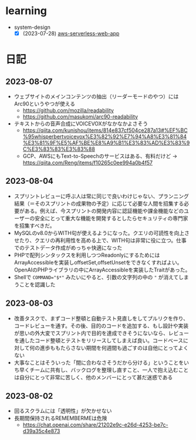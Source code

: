 # learning

- system-design
  - [x] (2023-07-28) [aws-serverless-web-app](system-design/aws-serverless-web-app)

# 日記

## 2023-08-07

- ウェブサイトのメインコンテンツの抽出（リーダーモードのやつ）にはArc90というやつが使える
  - https://github.com/mozilla/readability
  - https://github.com/masukomi/arc90-readability
- テキストからの音声合成にVOICEVOXがなかなかよさそう
  - https://qiita.com/kunishou/items/814e837cf504ce287a13#%EF%BC%95whisperbertvoicevox%E3%82%92%E7%94%A8%E3%81%84%E3%81%9F%E5%AF%BE%E8%A9%B1%E3%83%AD%E3%83%9C%E3%83%83%E3%83%88
  - GCP、AWSにもText-to-Speechのサービスはある、有料だけど → https://qiita.com/Reng/items/f10265c0ee994a0b4f57

## 2023-08-04

- スプリントレビューに呼ぶ人は常に同じで良いわけじゃない、プランニング結果（＝そのスプリントの成果物の予定）に応じて必要な人間を招集する必要がある。例えば、今スプリントの開発内容に認証機能や課金機能などのユーザーの安全にとって重大な機能を開発するとしたらセキュリティの専門家を招集すべきだ。
- MySQLのv8.0からWITH句が使えるようになった。クエリの可読性を向上させたり、クエリの再利用性を高める上で、WITH句は非常に役に立つ。仕事でのテストデータ作成がめっちゃ快適になった
- PHPで配列シンタックスを利用しつつReadonlyにするためにはArrayAccessibleを実装しoffsetSet,offsetUnsetをできなくすればよい。OpenAIのPHPライブラリの中にArrayAccessibleを実装したTraitがあった。
- Shellで `COMMAND="$*"` みたいにやると、引数の文字列の中の `"` が消えてしまうことを認識した

## 2023-08-03

- 改善タスクで、まずコード整頓と自動テスト見直しをしてプルリクを作り、コードレビューを通す。その後、目的のコードを追加する、もし設計や実装が思いの外大変でスプリント内で目的を達成できそうにないなら、レビューを通したコード整頓とテストをリリースしてしまえば良い。コードベースに対して何の進歩ももたらさない期間を何週間も過ごすのは自他にとってよくない
- 大事なことはそういった「間に合わなさそうだから分ける」ということをいち早くチームに共有し、バックログを整理し直すこと、一人で抱え込むことは自分にとって非常に苦しく、他のメンバーにとって甚だ迷惑である

## 2023-08-02

- 回るスクラムには「透明性」が欠かせない
- 長期間保持されるREMEMBERMEは危険
  - https://chat.openai.com/share/21202e9c-e26d-4253-be7c-d39a35c4e873
